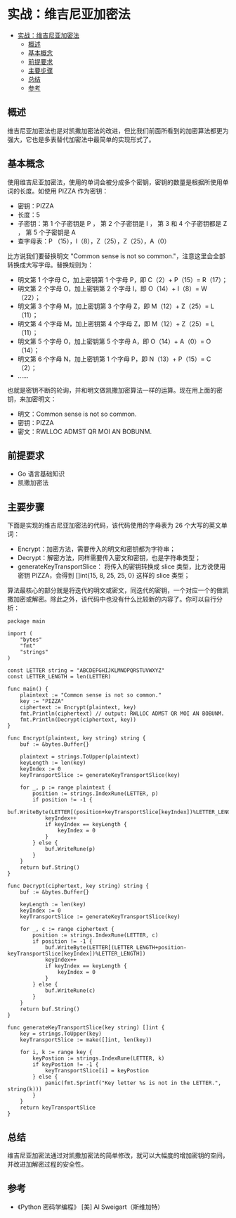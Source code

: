 # 实战：维吉尼亚加密法

- [实战：维吉尼亚加密法](#%E5%AE%9E%E6%88%98%E7%BB%B4%E5%90%89%E5%B0%BC%E4%BA%9A%E5%8A%A0%E5%AF%86%E6%B3%95)
  - [概述](#%E6%A6%82%E8%BF%B0)
  - [基本概念](#%E5%9F%BA%E6%9C%AC%E6%A6%82%E5%BF%B5)
  - [前提要求](#%E5%89%8D%E6%8F%90%E8%A6%81%E6%B1%82)
  - [主要步骤](#%E4%B8%BB%E8%A6%81%E6%AD%A5%E9%AA%A4)
  - [总结](#%E6%80%BB%E7%BB%93)
  - [参考](#%E5%8F%82%E8%80%83)

## 概述

维吉尼亚加密法也是对凯撒加密法的改进，但比我们前面所看到的加密算法都更为强大，它也是多表替代加密法中最简单的实现形式了。

## 基本概念

使用维吉尼亚加密法，使用的单词会被分成多个密钥，密钥的数量是根据所使用单词的长度。如使用 PIZZA 作为密钥：

- 密钥：PIZZA
- 长度：5
- 子密钥：第 1 个子密钥是 P ， 第 2 个子密钥是 I ， 第 3 和 4 个子密钥都是 Z ， 第 5 个子密钥是 A
- 查字母表：P （15），I（8），Z（25），Z（25），A（0）

比方说我们要替换明文 "Common sense is not so common."，注意这里会全部转换成大写字母。替换规则为：

- 明文第 1 个字母 C，加上密钥第 1 个字母 P，即 C（2）+ P（15）= R（17）；
- 明文第 2 个字母 O，加上密钥第 2 个字母 I，即 O（14）+ I（8）= W（22）；
- 明文第 3 个字母 M，加上密钥第 3 个字母 Z，即 M（12）+ Z（25）= L（11）；
- 明文第 4 个字母 M，加上密钥第 4 个字母 Z，即 M（12）+ Z（25）= L（11）；
- 明文第 5 个字母 O，加上密钥第 5 个字母 A，即 O（14）+ A（0）= O（14）；
- 明文第 6 个字母 N，加上密钥第 1 个字母 P，即 N（13）+ P（15）= C（2）；
- ......

也就是密钥不断的轮询，并和明文做凯撒加密算法一样的运算。现在用上面的密钥，来加密明文：

- 明文：Common sense is not so common.
- 密钥：PIZZA
- 密文：RWLLOC ADMST QR MOI AN BOBUNM.

## 前提要求

- Go 语言基础知识
- 凯撒加密法

## 主要步骤

下面是实现的维吉尼亚加密法的代码，该代码使用的字母表为 26 个大写的英文单词：

- Encrypt：加密方法，需要传入的明文和密钥都为字符串；
- Decrypt：解密方法，同样需要传入密文和密钥，也是字符串类型；
- generateKeyTransportSlice： 将传入的密钥转换成 slice 类型，比方说使用密钥 PIZZA，会得到 []int{15, 8, 25, 25, 0} 这样的 slice 类型；

算法最核心的部分就是将迭代的明文或密文，同迭代的密钥，一个对应一个的做凯撒加密或解密。除此之外，该代码中也没有什么比较新的内容了。你可以自行分析：

```
package main

import (
	"bytes"
	"fmt"
	"strings"
)

const LETTER string = "ABCDEFGHIJKLMNOPQRSTUVWXYZ"
const LETTER_LENGTH = len(LETTER)

func main() {
	plaintext := "Common sense is not so common."
	key := "PIZZA"
	ciphertext := Encrypt(plaintext, key)
	fmt.Println(ciphertext) // output: RWLLOC ADMST QR MOI AN BOBUNM.
	fmt.Println(Decrypt(ciphertext, key))
}

func Encrypt(plaintext, key string) string {
	buf := &bytes.Buffer{}

	plaintext = strings.ToUpper(plaintext)
	keyLength := len(key)
	keyIndex := 0
	keyTransportSlice := generateKeyTransportSlice(key)

	for _, p := range plaintext {
		position := strings.IndexRune(LETTER, p)
		if position != -1 {
			buf.WriteByte(LETTER[(position+keyTransportSlice[keyIndex])%LETTER_LENGTH])
			keyIndex++
			if keyIndex == keyLength {
				keyIndex = 0
			}
		} else {
			buf.WriteRune(p)
		}
	}
	return buf.String()
}

func Decrypt(ciphertext, key string) string {
	buf := &bytes.Buffer{}

	keyLength := len(key)
	keyIndex := 0
	keyTransportSlice := generateKeyTransportSlice(key)

	for _, c := range ciphertext {
		position := strings.IndexRune(LETTER, c)
		if position != -1 {
			buf.WriteByte(LETTER[(LETTER_LENGTH+position-keyTransportSlice[keyIndex])%LETTER_LENGTH])
			keyIndex++
			if keyIndex == keyLength {
				keyIndex = 0
			}
		} else {
			buf.WriteRune(c)
		}
	}
	return buf.String()
}

func generateKeyTransportSlice(key string) []int {
	key = strings.ToUpper(key)
	keyTransportSlice := make([]int, len(key))

	for i, k := range key {
		keyPostion := strings.IndexRune(LETTER, k)
		if keyPostion != -1 {
			keyTransportSlice[i] = keyPostion
		} else {
			panic(fmt.Sprintf("Key letter %s is not in the LETTER.", string(k)))
		}
	}
	return keyTransportSlice
}
```


## 总结

维吉尼亚加密法通过对凯撒加密法的简单修改，就可以大幅度的增加密钥的空间，并改进加解密过程的安全性。

## 参考

- 《Python 密码学编程》 [美] Al Sweigart（斯维加特）

